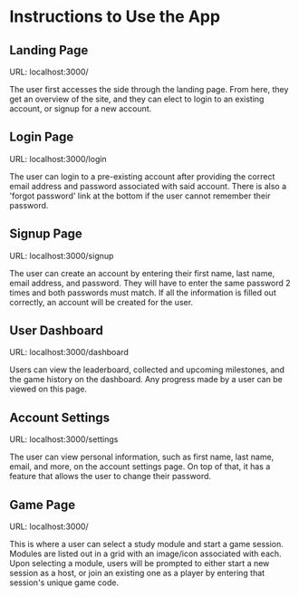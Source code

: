 # Instructions to Use the App

## Landing Page
URL: localhost:3000/

The user first accesses the side through the landing page. From here, they get an overview of the site, and they can elect to login to an existing account, or signup for a new account.

## Login Page
URL: localhost:3000/login

The user can login to a pre-existing account after providing the correct email address and password associated with said account. There is also a 'forgot password' link at the bottom if the user cannot remember their password.

## Signup Page
URL: localhost:3000/signup

The user can create an account by entering their first name, last name, email address, and password. They will have to enter the same password 2 times and both passwords must match. If all the information is filled out correctly, an account will be created for the user.

## User Dashboard
URL: localhost:3000/dashboard

Users can view the leaderboard, collected and upcoming milestones, and the game history on the dashboard. Any progress made by a user can be viewed on this page.

## Account Settings
URL: localhost:3000/settings

The user can view personal information, such as first name, last name, email, and more, on the account settings page. On top of that, it has a feature that allows the user to change their password. 

## Game Page
URL: localhost:3000/

This is where a user can select a study module and start a game session. Modules are listed out in a grid with an image/icon associated with each. Upon selecting a module, users will be prompted to either start a new session as a host, or join an existing one as a player by entering that session's unique game code. 
